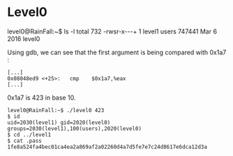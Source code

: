 # Level0

level0@RainFall:~$ ls -l
total 732
-rwsr-x---+ 1 level1 users 747441 Mar  6  2016 level0

Using gdb, we can see that the first argument is being compared with 0x1a7 :

	[...]
	0x08048ed9 <+25>:	cmp    $0x1a7,%eax
	[...]

0x1a7 is 423 in base 10.

	level0@RainFall:~$ ./level0 423
	$ id
	uid=2030(level1) gid=2020(level0) groups=2030(level1),100(users),2020(level0)
	$ cd ../level1	
	$ cat .pass
	1fe8a524fa4bec01ca4ea2a869af2a02260d4a7d5fe7e7c24d8617e6dca12d3a

